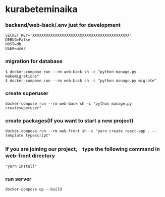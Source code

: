 # kurabeteminaika

### backend/web-back/.env just for development
    SECRET_KEY='XXXXXXXXXXXXXXXXXXXXXXXXXXXXXXXXXXXXXXXXXXX'
    DEBUG=False
    HOST=db
    USER=user

### migration for database
    $ docker-compose run --rm web-back sh -c "python manage.py makemigrations"
    $ docker-compose run --rm web-back sh -c "python manage.py migrate"

### create superuser
    docker-compose run --rm web-back sh -c "python manage.py createsuperuser"

### create packages(If you want to start a new project)
    docker-compose run --rm web-front sh -c "yarn create react-app . --template typescript"

### If you are joining our project,　type the following command in web-front directory
    "yarn install"

### run server
    docker-compose up --build
